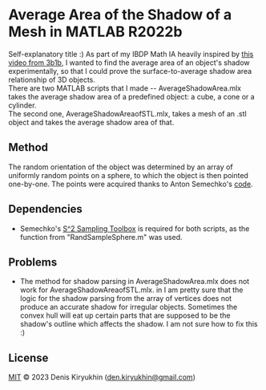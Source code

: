 # Average Area of the Shadow of a Mesh in MATLAB R2022b
Self-explanatory title :) 
As part of my IBDP Math IA heavily inspired by [this video from 3b1b](https://www.youtube.com/watch?v=ltLUadnCyi0), I wanted to find the average area of an object's shadow experimentally, so that I could prove the surface-to-average shadow area relationship of 3D objects.  
There are two MATLAB scripts that I made -- AverageShadowArea.mlx takes the average shadow area of a predefined object: a cube, a cone or a cylinder.  
The second one, AverageShadowAreaofSTL.mlx, takes a mesh of an .stl object and takes the average shadow area of that.  
## Method  
The random orientation of the object was determined by an array of uniformly random points on a sphere, to which the object is then pointed one-by-one.
The points were acquired thanks to Anton Semechko's [code](https://github.com/AntonSemechko/S2-Sampling-Toolbox). 

## Dependencies 
* Semechko's [S^2 Sampling Toolbox](https://github.com/AntonSemechko/S2-Sampling-Toolbox) is required for both scripts, as the function from "RandSampleSphere.m" was used.
## Problems
* The method for shadow parsing in AverageShadowArea.mlx does not work for AverageShadowAreaofSTL.mlx. in I am pretty sure that the logic for the shadow parsing from the array of vertices does not produce an accurate shadow for irregular objects. Sometimes the convex hull will eat up certain parts that are supposed to be the shadow's outline which affects the shadow. I am not sure how to fix this :)

## License
[MIT](https://github.com/redcrosses/Average-Area-of-the-Shadow-of-a-Mesh/blob/main/LICENSE) © 2023 Denis Kiryukhin (den.kiryukhin@gmail.com)
